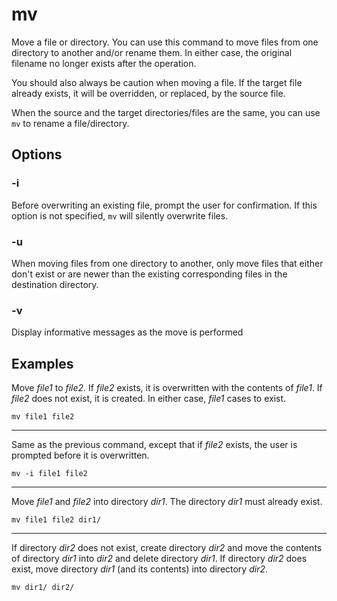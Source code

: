 # mv

Move a file or directory. You can use this command to move files from one directory to
another and/or rename them. In either case, the original filename no longer exists after
the operation.

You should also always be caution when moving a file. If the target file already exists,
it will be overridden, or replaced, by the source file.

When the source and the target directories/files are the same, you can use `mv` to
rename a file/directory.

## Options

### -i

Before overwriting an existing file, prompt the user for confirmation. If this option is
not specified, `mv` will silently overwrite files.

### -u

When moving files from one directory to another, only move files that either don't exist
or are newer than the existing corresponding files in the destination directory.

### -v

Display informative messages as the move is performed

## Examples

Move *file1* to *file2*. If *file2* exists, it is overwritten with the contents of
*file1*. If *file2* does not exist, it is created. In either case, *file1* cases to
exist.

```shell
mv file1 file2
```

---

Same as the previous command, except that if *file2* exists, the user is prompted before
it is overwritten.

```shell
mv -i file1 file2
```

---

Move *file1* and *file2* into directory *dir1*. The directory *dir1* must already exist.

```shell
mv file1 file2 dir1/
```

---

If directory *dir2* does not exist, create directory *dir2* and move the contents of
directory *dir1* into *dir2* and delete directory *dir1*. If directory *dir2* does
exist, move directory *dir1* (and its contents) into directory *dir2*.

```shell
mv dir1/ dir2/
```
